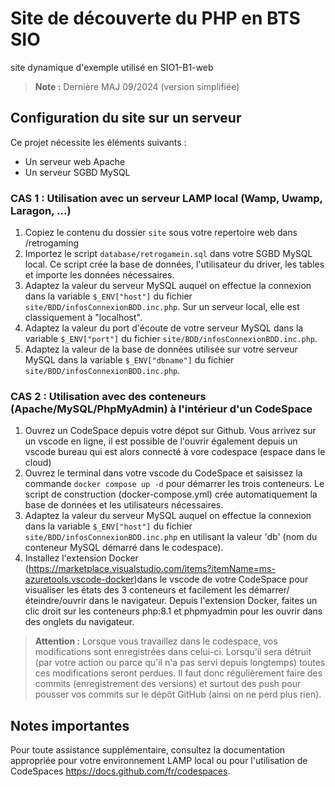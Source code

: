 # Site de découverte du PHP en BTS SIO
site dynamique d'exemple utilisé en SIO1-B1-web
> **Note :** Dernière MAJ 09/2024 (version simplifiée)

## Configuration du site sur un serveur
Ce projet nécessite les éléments suivants :
- Un serveur web Apache
- Un serveur SGBD MySQL

### CAS 1 : Utilisation avec un serveur LAMP local (Wamp, Uwamp, Laragon, ...)
1. Copiez le contenu du dossier `site` sous votre repertoire web dans /retrogaming
2. Importez le script `database/retrogamein.sql` dans votre SGBD MySQL local. Ce script crée la base de données, l'utilisateur du driver, les tables et importe les données nécessaires.
2. Adaptez la valeur du serveur MySQL auquel on effectue la connexion dans la variable `$_ENV["host"]` du fichier `site/BDD/infosConnexionBDD.inc.php`. Sur un serveur local, elle est classiquement à "localhost".
2. Adaptez la valeur du port d'écoute de votre serveur MySQL dans la variable `$_ENV["port"]` du fichier `site/BDD/infosConnexionBDD.inc.php`.
3. Adaptez la valeur de la base de données utilisée sur votre serveur MySQL dans la variable `$_ENV["dbname"]` du fichier `site/BDD/infosConnexionBDD.inc.php`.

### CAS 2 : Utilisation avec des conteneurs (Apache/MySQL/PhpMyAdmin) à l'intérieur d'un CodeSpace
1. Ouvrez un CodeSpace depuis votre dépot sur Github. Vous arrivez sur un vscode en ligne, il est possible de l'ouvrir également depuis un vscode bureau qui est alors connecté à vore codespace (espace dans le cloud)
2. Ouvrez le terminal dans votre vscode du CodeSpace et saisissez la commande `docker compose up -d` pour démarrer les trois conteneurs. Le script de construction (docker-compose.yml) crée automatiquement la base de données et les utilisateurs nécessaires.
3. Adaptez la valeur du serveur MySQL auquel on effectue la connexion dans la variable `$_ENV["host"]` du fichier `site/BDD/infosConnexionBDD.inc.php` en utilisant la valeur 'db' (nom du conteneur MySQL démarré dans le codespace).
4. Installez l'extension Docker (https://marketplace.visualstudio.com/items?itemName=ms-azuretools.vscode-docker)dans le vscode de votre CodeSpace pour visualiser les états des 3 conteneurs et facilement les démarrer/éteindre/ouvrir dans le navigateur. Depuis l'extension Docker, faites un clic droit sur les conteneurs php:8.1 et phpmyadmin pour les ouvrir dans des onglets du navigateur.
> **Attention :** Lorsque vous travaillez dans le codespace, vos modifications sont enregistrées dans celui-ci. Lorsqu'il sera détruit (par votre action ou parce qu'il n'a pas servi depuis longtemps) toutes ces modifications seront perdues. Il faut donc régulièrement faire des commits (enregistrement des versions) et surtout des push pour pousser vos commits sur le dépôt GitHub (ainsi on ne perd plus rien).

## Notes importantes
Pour toute assistance supplémentaire, consultez la documentation appropriée pour votre environnement LAMP local ou pour l'utilisation de CodeSpaces https://docs.github.com/fr/codespaces.
